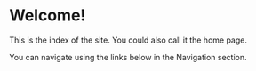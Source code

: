 # Welcome!

This is the index of the site.
You could also call it the home page.

You can navigate using the links below
in the Navigation section.
